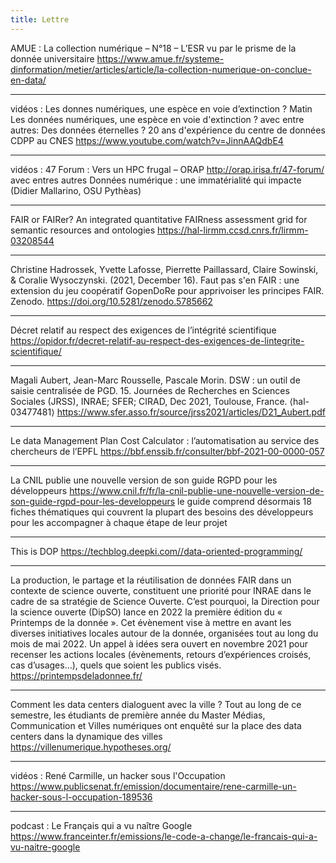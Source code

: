 ```yaml
---
title: Lettre
---
```


AMUE : La collection numérique – N°18 – L’ESR vu par le prisme de la donnée universitaire
https://www.amue.fr/systeme-dinformation/metier/articles/article/la-collection-numerique-on-conclue-en-data/

--------------------

vidéos : Les donnes numériques, une espèce en voie d’extinction ? Matin
Les données numériques, une espèce en voie d'extinction ?
avec entre autres:
    Des données éternelles ? 20 ans d'expérience du centre de données CDPP au CNES
    https://www.youtube.com/watch?v=JinnAAQdbE4

--------------------

vidéos : 47 Forum : Vers un HPC frugal – ORAP
http://orap.irisa.fr/47-forum/
avec entres autres
    Données numérique : une immatérialité qui impacte (Didier Mallarino, OSU Pythèas)

--------------------

FAIR or FAIRer? An integrated quantitative FAIRness assessment grid for semantic resources and ontologies
https://hal-lirmm.ccsd.cnrs.fr/lirmm-03208544

--------------------

Christine Hadrossek, Yvette Lafosse, Pierrette Paillassard, Claire Sowinski, & Coralie Wysoczynski. (2021, December 16). Faut pas s'en FAIR : une extension du jeu coopératif GopenDoRe pour apprivoiser les principes FAIR. Zenodo.
https://doi.org/10.5281/zenodo.5785662

--------------------

Décret relatif au respect des exigences de l’intégrité scientifique
https://opidor.fr/decret-relatif-au-respect-des-exigences-de-lintegrite-scientifique/

--------------------

Magali Aubert, Jean-Marc Rousselle, Pascale Morin. DSW : un outil de saisie centralisée de PGD. 15. Journées de Recherches en Sciences Sociales (JRSS), INRAE; SFER; CIRAD, Dec 2021, Toulouse, France. ⟨hal-03477481⟩
https://www.sfer.asso.fr/source/jrss2021/articles/D21_Aubert.pdf

--------------------

Le data Management Plan Cost Calculator : l’automatisation au service des chercheurs de l’EPFL
https://bbf.enssib.fr/consulter/bbf-2021-00-0000-057

--------------------

La CNIL publie une nouvelle version de son guide RGPD pour les développeurs
https://www.cnil.fr/fr/la-cnil-publie-une-nouvelle-version-de-son-guide-rgpd-pour-les-developpeurs
le guide comprend désormais 18 fiches thématiques qui couvrent la plupart des besoins des développeurs pour les accompagner à chaque étape de leur projet

--------------------

This is DOP
https://techblog.deepki.com//data-oriented-programming/

--------------------

La production, le partage et la réutilisation de données FAIR dans un contexte de science ouverte, constituent une priorité pour INRAE dans le cadre de sa stratégie de Science Ouverte. C’est pourquoi, la Direction pour la science ouverte (DipSO) lance en 2022 la première édition du « Printemps de la donnée ».
Cet évènement vise à mettre en avant les diverses initiatives locales autour de la donnée, organisées tout au long du mois de mai 2022. Un appel à idées sera ouvert en novembre 2021 pour recenser les actions locales (évènements, retours d’expériences croisés, cas d’usages…), quels que soient les publics visés.
https://printempsdeladonnee.fr/

--------------------

Comment les data centers dialoguent avec la ville ?
Tout au long de ce semestre, les étudiants de première année du Master Médias, Communication et Villes numériques ont enquêté sur la place des data centers dans la dynamique des villes
https://villenumerique.hypotheses.org/

--------------------

vidéos : René Carmille, un hacker sous l'Occupation
https://www.publicsenat.fr/emission/documentaire/rene-carmille-un-hacker-sous-l-occupation-189536

--------------------

podcast : Le Français qui a vu naître Google
https://www.franceinter.fr/emissions/le-code-a-change/le-francais-qui-a-vu-naitre-google
